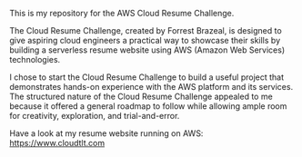 This is my repository for the AWS Cloud Resume Challenge.

The Cloud Resume Challenge, created by Forrest Brazeal, is designed to give aspiring cloud engineers a practical way to showcase their skills by building a serverless resume website using AWS (Amazon Web Services) technologies. 

I chose to start the Cloud Resume Challenge to build a useful project that demonstrates hands-on experience with the AWS platform and its services. The structured nature of the Cloud Resume Challenge appealed to me because it offered a general roadmap to follow while allowing ample room for creativity, exploration, and trial-and-error. 

Have a look at my resume website running on AWS: https://www.cloudtlt.com
